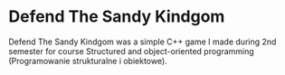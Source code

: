 # Defend The Sandy Kindgom
Defend The Sandy Kindgom was a simple C++ game I made during 2nd semester for course Structured and object-oriented programming (Programowanie strukturalne i obiektowe).
